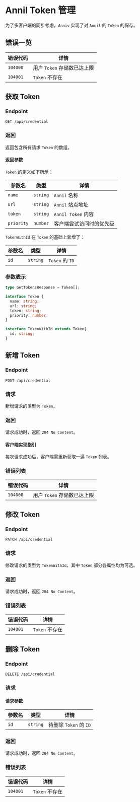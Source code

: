 # Annil Token 管理

为了多客户端的同步考虑，`Anniv` 实现了对 `Annil` 的 `Token` 的保存。

## 错误一览

| 错误代码 | 详情                        |
| -------- | --------------------------- |
| `104000` | 用户 `Token` 存储数已达上限 |
| `104001` | `Token` 不存在              |

## 获取 Token

### Endpoint

`GET /api/credential`

### 返回

返回包含所有请求 `Token` 的数组。

#### 返回参数

`Token` 的定义如下所示：

| 参数名     | 类型     | 详情                     |
| ---------- | -------- | ------------------------ |
| `name`     | `string` | `Annil` 名称             |
| `url`      | `string` | `Annil` 站点地址         |
| `token`    | `string` | `Annil Token` 内容       |
| `priority` | `number` | 客户端尝试访问时的优先级 |

`TokenWithId` 在 `Token` 的基础上新增了：

| 参数名 | 类型     | 详情            |
| ------ | -------- | --------------- |
| `id`   | `string` | `Token` 的 `ID` |

### 参数表示

```typescript
type GetTokensResponse = Token[];

interface Token {
  name: string;
  url: string;
  token: string;
  priority: number;
}

interface TokenWithId extends Token{
  id: string;
}
```

## 新增 Token

### Endpoint

`POST /api/credential`

### 请求

新增请求的类型为 `Token`。

### 返回

请求成功时，返回 `204 No Content`。

#### 客户端实现指引

每次请求成功后，客户端需重新获取一遍 `Token` 列表。

### 错误列表

| 错误代码 | 详情                        |
| -------- | --------------------------- |
| `104000` | 用户 `Token` 存储数已达上限 |

## 修改 Token

### Endpoint

`PATCH /api/credential`

### 请求

修改请求的类型为 `TokenWithId`，其中 `Token` 部分各属性均为可选。

### 返回

请求成功时，返回 `204 No Content`。

### 错误列表

| 错误代码 | 详情           |
| -------- | -------------- |
| `104001` | `Token` 不存在 |

## 删除 Token

### Endpoint

`DELETE /api/credential`

### 请求

#### 请求参数

| 参数名 | 类型     | 详情                   |
| ------ | -------- | ---------------------- |
| `id`   | `string` | 待删除 `Token` 的 `ID` |

### 返回

请求成功时，返回 `204 No Content`。

### 错误列表

| 错误代码 | 详情           |
| -------- | -------------- |
| `104001` | `Token` 不存在 |